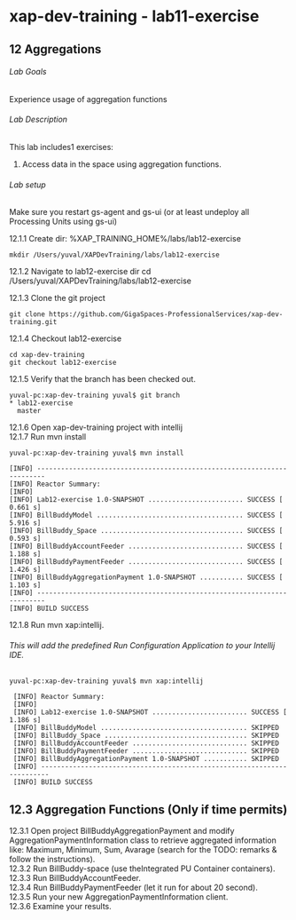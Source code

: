 # xap-dev-training - lab11-exercise

## 12   Aggregations

###### Lab Goals
Experience usage of aggregation functions

###### Lab Description
This lab includes1 exercises:
1.	Access data in the space using aggregation functions.

###### Lab setup
Make sure you restart gs-agent and gs-ui (or at least undeploy all Processing Units using gs-ui)

12.1.1 Create dir: %XAP_TRAINING_HOME%/labs/lab12-exercise

    mkdir /Users/yuval/XAPDevTraining/labs/lab12-exercise

12.1.2 Navigate to lab12-exercise dir
    cd /Users/yuval/XAPDevTraining/labs/lab12-exercise

12.1.3 Clone the git project

    git clone https://github.com/GigaSpaces-ProfessionalServices/xap-dev-training.git

12.1.4 Checkout lab12-exercise

    cd xap-dev-training
    git checkout lab12-exercise
    
12.1.5 Verify that the branch has been checked out.

    yuval-pc:xap-dev-training yuval$ git branch
    * lab12-exercise
      master
               
12.1.6 Open xap-dev-training project with intellij <br />
12.1.7 Run mvn install

    yuval-pc:xap-dev-training yuval$ mvn install
    
    [INFO] ------------------------------------------------------------------------
    [INFO] Reactor Summary:
    [INFO] 
    [INFO] Lab12-exercise 1.0-SNAPSHOT ........................ SUCCESS [  0.661 s]
    [INFO] BillBuddyModel ..................................... SUCCESS [  5.916 s]
    [INFO] BillBuddy_Space .................................... SUCCESS [  0.593 s]
    [INFO] BillBuddyAccountFeeder ............................. SUCCESS [  1.188 s]
    [INFO] BillBuddyPaymentFeeder ............................. SUCCESS [  1.426 s]
    [INFO] BillBuddyAggregationPayment 1.0-SNAPSHOT ........... SUCCESS [  1.103 s]
    [INFO] ------------------------------------------------------------------------
    [INFO] BUILD SUCCESS



12.1.8 Run mvn xap:intellij.
###### This will add the predefined Run Configuration Application to your Intellij IDE.

    yuval-pc:xap-dev-training yuval$ mvn xap:intellij
    
     [INFO] Reactor Summary:
     [INFO] 
     [INFO] Lab12-exercise 1.0-SNAPSHOT ........................ SUCCESS [  1.186 s]
     [INFO] BillBuddyModel ..................................... SKIPPED
     [INFO] BillBuddy_Space .................................... SKIPPED
     [INFO] BillBuddyAccountFeeder ............................. SKIPPED
     [INFO] BillBuddyPaymentFeeder ............................. SKIPPED
     [INFO] BillBuddyAggregationPayment 1.0-SNAPSHOT ........... SKIPPED
     [INFO] ------------------------------------------------------------------------
     [INFO] BUILD SUCCESS

## 12.3	Aggregation Functions (Only if time permits)
12.3.1	Open project BillBuddyAggregationPayment and modify 
        AggregationPaymentInformation class to retrieve aggregated information 
        like: Maximum, Minimum, Sum, Avarage 
        (search for the TODO: remarks & follow the instructions). <br />
12.3.2	Run BillBuddy-space (use theIntegrated PU Container containers). <br />
12.3.3	Run BillBuddyAccountFeeder. <br />
12.3.4	Run BillBuddyPaymentFeeder (let it run for about 20 second). <br />
12.3.5	Run your new AggregationPaymentInformation client. <br />
12.3.6	Examine your results. <br />
